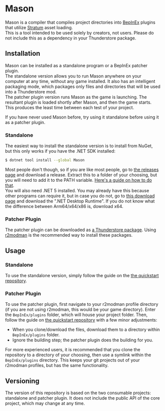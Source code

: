 # Mason
Mason is a compiler that compiles project directories into [BepInEx](https://github.com/BepInEx/BepInEx) plugins that utilize [Stratum](https://github.com/H3VR-Modding/Stratum) asset loading.  
This is a tool intended to be used solely by creators, not users. Please do not include this as a dependency in your Thunderstore package.

## Installation
Mason can be installed as a standalone program or a BepInEx patcher plugin.  
The standalone version allows you to run Mason anywhere on your computer at any time, without any game installed. It also has an intelligent packaging mode, which packages only files and directories that will be used into a Thunderstore mod.  
The patcher plugin version runs Mason as the game is launching. The resultant plugin is loaded shortly after Mason, and then the game starts. This produces the least time between each test of your project.

If you have never used Mason before, try using it standalone before using it as a patcher plugin.

### Standalone
The easiest way to install the standalone version is to install from NuGet, but this only works if you have the .NET SDK installed:
```bash
$ dotnet tool install --global Mason
```

Most people don't though, so if you are like most people, go to [the releases page](https://github.com/H3VR-Modding/Mason/releases) and download a release. Extract this to a folder of your choosing, but you will need to add it to the PATH variable. [Here's a guide on how to do that](https://www.architectryan.com/2018/03/17/add-to-the-path-on-windows-10/).  
You will also need .NET 5 installed. You may already have this because other programs can require it, but in case you do not, go to [this download page](https://dotnet.microsoft.com/download/dotnet/5.0) and download the ".NET Desktop Runtime". If you do not know what the difference between Arm64/x64/x86 is, download x64.

### Patcher Plugin
The patcher plugin can be downloaded as [a Thunderstore package](https://h3vr.thunderstore.io/package/StratumTeam/Mason_Patcher/). Using [r2modman](https://github.com/ebkr/r2modmanPlus) is the recommended way to install these packages.

## Usage
### Standalone
To use the standalone version, simply follow the guide on the [the quickstart repository](https://github.com/H3VR-Modding/Mason-Quickstart).

### Patcher Plugin
To use the patcher plugin, first navigate to your r2modman profile directory (if you are not using r2modman, this would be your game directory). Enter the `BepInEx/plugins` folder, which will house your project folder. Then, follow the guide on [the quickstart repository](https://github.com/H3VR-Modding/Mason-Quickstart) with a few minor adjustments:
- When you clone/download the files, download them to a directory within `BepInEx/plugins` folder.
- Ignore the building step; the patcher plugin does the building for you.

For more experienced users, it is recommended that you clone the repository to a directory of your choosing, then use a symlink within the `BepInEx/plugins` directory. This keeps your git projects out of your r2modman profiles, but has the same functionality.

## Versioning
The version of this repository is based on the two consumable projects: standalone and patcher plugin. It does not include the public API of the core project, which may change at any time.
